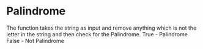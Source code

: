 # Palindrome

The function takes the string as input and remove anything which is not the letter in the string and then check for the Palindrome.
True - Palindrome
False - Not Palindrome

